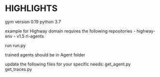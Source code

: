 # HIGHLIGHTS

gym version 0.19
python 3.7

example for Highway domain
requires the following repositories - 
highway-env - v1.5
rl-agents

run run.py


trained agents should be in Agent folder

update the following files for your specific needs:
get_agent.py
get_traces.py
